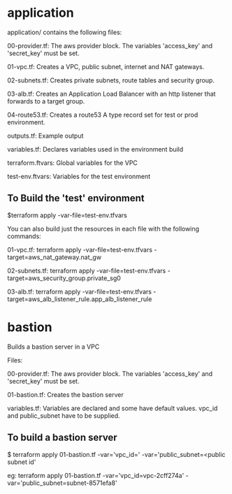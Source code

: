 # application
application/ contains the following files:

00-provider.tf: The aws provider block. The variables 'access_key' and 'secret_key' must be set.

01-vpc.tf: Creates a VPC, public subnet, internet and NAT gateways.

02-subnets.tf: Creates private subnets, route tables and security group.

03-alb.tf: Creates an Application Load Balancer with an http listener that forwards to a target group.

04-route53.tf: Creates a route53 A type record set for test or prod environment.

outputs.tf: Example output

variables.tf: Declares variables used in the environment build

terraform.ftvars: Global variables for the VPC

test-env.ftvars: Variables for the test environment

## To Build the 'test' environment

$terraform apply -var-file=test-env.tfvars

You can also build just the resources in each file with the following commands:

01-vpc.tf: terraform apply -var-file=test-env.tfvars -target=aws_nat_gateway.nat_gw

02-subnets.tf: terraform apply -var-file=test-env.tfvars -target=aws_security_group.private_sg0

03-alb.tf: terraform apply -var-file=test-env.tfvars -target=aws_alb_listener_rule.app_alb_listener_rule

# bastion
Builds a bastion server in a VPC

Files:

00-provider.tf: The aws provider block. The variables 'access_key' and 'secret_key' must be set.

01-bastion.tf: Creates the bastion server

variables.tf: Variables are declared and some have default values.  vpc_id and public_subnet have to be supplied.

## To build a bastion server

$ terraform apply 01-bastion.tf -var='vpc_id=<id of vpc>' -var='public_subnet=<public subnet id'

eg: terraform apply 01-bastion.tf -var='vpc_id=vpc-2cff274a' -var='public_subnet=subnet-8571efa8'